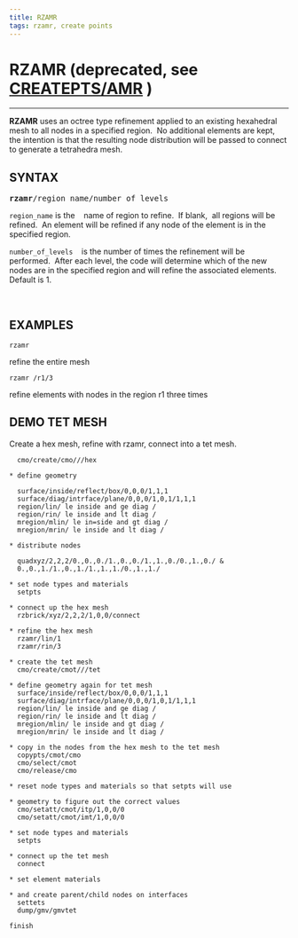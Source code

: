 ```yaml
---
title: RZAMR
tags: rzamr, create points
---
```


# RZAMR (deprecated, see [CREATEPTS/AMR](createpts/CREATEPTSAMR.md) )


----------------------


 **RZAMR** uses an octree type refinement applied to an existing hexahedral mesh to all nodes in a specified region.  No additional
 elements are kept,  the intention is that the resulting node distribution will be passed to connect to generate a tetrahedra mesh.


## SYNTAX

<pre>
<b>rzamr</b>/region_name/number_of_levels
</pre>

  
`region_name` is the    name of region to refine.  If blank,  all regions will be refined.  An element will be refined if any node of
  the element is in the specified region.

  
`number_of_levels`    is the number of times the refinement will be performed.  After each level, the code will determine which of
  the new nodes are in the specified region and will refine the associated elements.  Default is 1.

   

## EXAMPLES

```
rzamr    
```
refine the entire mesh

```
rzamr /r1/3    
```
refine elements with nodes in the region r1 three times

## DEMO TET MESH

Create a hex mesh, refine with rzamr, connect into a tet mesh. 

```
  cmo/create/cmo///hex 
  
* define geometry

  surface/inside/reflect/box/0,0,0/1,1,1
  surface/diag/intrface/plane/0,0,0/1,0,1/1,1,1
  region/lin/ le inside and ge diag /
  region/rin/ le inside and lt diag /
  mregion/mlin/ le in=side and gt diag /
  mregion/mrin/ le inside and lt diag /
  
* distribute nodes

  quadxyz/2,2,2/0.,0.,0./1.,0.,0./1.,1.,0./0.,1.,0./ &
  0.,0.,1./1.,0.,1./1.,1.,1./0.,1.,1./

* set node types and materials
  setpts
  
* connect up the hex mesh
  rzbrick/xyz/2,2,2/1,0,0/connect
  
* refine the hex mesh
  rzamr/lin/1
  rzamr/rin/3
  
* create the tet mesh
  cmo/create/cmot///tet
  
* define geometry again for tet mesh
  surface/inside/reflect/box/0,0,0/1,1,1
  surface/diag/intrface/plane/0,0,0/1,0,1/1,1,1
  region/lin/ le inside and ge diag /
  region/rin/ le inside and lt diag /
  mregion/mlin/ le inside and gt diag /
  mregion/mrin/ le inside and lt diag /
  
* copy in the nodes from the hex mesh to the tet mesh
  copypts/cmot/cmo
  cmo/select/cmot
  cmo/release/cmo
  
* reset node types and materials so that setpts will use
  
* geometry to figure out the correct values
  cmo/setatt/cmot/itp/1,0,0/0
  cmo/setatt/cmot/imt/1,0,0/0
  
* set node types and materials
  setpts
  
* connect up the tet mesh
  connect
  
* set element materials
  
* and create parent/child nodes on interfaces
  settets
  dump/gmv/gmvtet

finish
```
       
     
